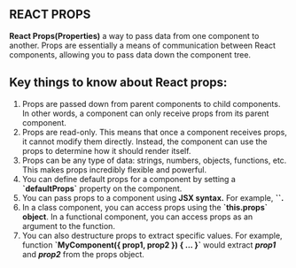 ## REACT PROPS
<strong>React Props(Properties)</strong> a way to pass data from one component to another. Props are essentially a means of communication between React components, allowing you to pass data down the component tree.<br>

<h2>Key things to know about React props:</h2>
<ol>
<li>Props are passed down from parent components to child components. In other words, a component can only receive props from its parent component.</li>

<li>Props are read-only. This means that once a component receives props, it cannot modify them directly. Instead, the component can use the props to determine how it should render itself.</li>

<li>Props can be any type of data: strings, numbers, objects, functions, etc. This makes props incredibly flexible and powerful.</li>

<li>You can define default props for a component by setting a <strong>`defaultProps`</strong> property on the component.</li>

<li>You can pass props to a component using <strong>JSX syntax.</strong> For example, <strong>`<MyComponent prop1={value1} prop2={value2} />`.</strong>

<li>In a class component, you can access props using the <strong>`this.props` object</strong>. In a functional component, you can access props as an argument to the function.</li>

<li>You can also destructure props to extract specific values. For example, function <strong>`MyComponent({ prop1, prop2 }) { ... }`</strong> would extract <strong><em>prop1</em></strong> and <strong><em>prop2</em></strong> from the props object.</li>
</ol>
